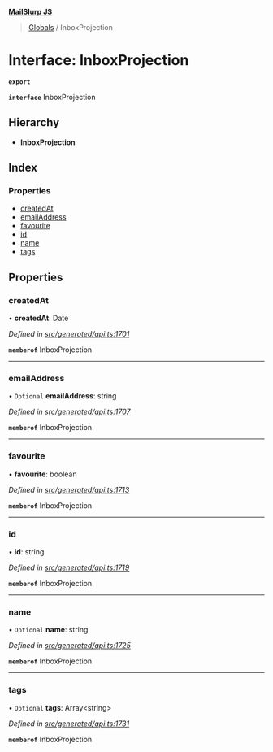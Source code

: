 **[MailSlurp JS](../README.md)**

> [Globals](../README.md) / InboxProjection

# Interface: InboxProjection

**`export`** 

**`interface`** InboxProjection

## Hierarchy

* **InboxProjection**

## Index

### Properties

* [createdAt](inboxprojection.md#createdat)
* [emailAddress](inboxprojection.md#emailaddress)
* [favourite](inboxprojection.md#favourite)
* [id](inboxprojection.md#id)
* [name](inboxprojection.md#name)
* [tags](inboxprojection.md#tags)

## Properties

### createdAt

•  **createdAt**: Date

*Defined in [src/generated/api.ts:1701](https://github.com/mailslurp/mailslurp-client/blob/8726614/src/generated/api.ts#L1701)*

**`memberof`** InboxProjection

___

### emailAddress

• `Optional` **emailAddress**: string

*Defined in [src/generated/api.ts:1707](https://github.com/mailslurp/mailslurp-client/blob/8726614/src/generated/api.ts#L1707)*

**`memberof`** InboxProjection

___

### favourite

•  **favourite**: boolean

*Defined in [src/generated/api.ts:1713](https://github.com/mailslurp/mailslurp-client/blob/8726614/src/generated/api.ts#L1713)*

**`memberof`** InboxProjection

___

### id

•  **id**: string

*Defined in [src/generated/api.ts:1719](https://github.com/mailslurp/mailslurp-client/blob/8726614/src/generated/api.ts#L1719)*

**`memberof`** InboxProjection

___

### name

• `Optional` **name**: string

*Defined in [src/generated/api.ts:1725](https://github.com/mailslurp/mailslurp-client/blob/8726614/src/generated/api.ts#L1725)*

**`memberof`** InboxProjection

___

### tags

• `Optional` **tags**: Array\<string>

*Defined in [src/generated/api.ts:1731](https://github.com/mailslurp/mailslurp-client/blob/8726614/src/generated/api.ts#L1731)*

**`memberof`** InboxProjection
